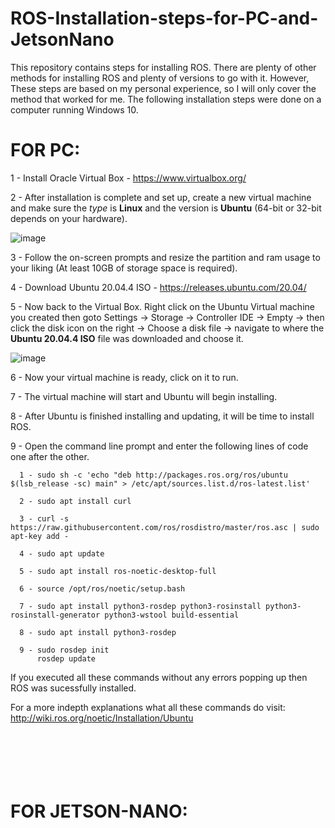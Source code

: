 # ROS-Installation-steps-for-PC-and-JetsonNano
This repository contains steps for installing ROS. There are plenty of other methods for installing ROS and plenty of versions to go with it. However, These steps are based on my personal experience, so I will only cover the method that worked for me. The following installation steps were done on a computer running Windows 10. <br />

# FOR PC: 

1 - Install Oracle Virtual Box -  https://www.virtualbox.org/ <br />

2 - After installation is complete and set up, create a new virtual machine and make sure the *type* is __Linux__ and the version is __Ubuntu__ (64-bit or 32-bit depends on your hardware). <br />

![image](https://user-images.githubusercontent.com/109832303/180582685-9c8404d9-095e-460b-ad46-f2ceff5b9d3a.png) <br />

3 - Follow the on-screen prompts and resize the partition and ram usage to your liking (At least 10GB of storage space is required).

4 - Download Ubuntu 20.04.4 ISO - https://releases.ubuntu.com/20.04/

5 - Now back to the Virtual Box. Right click on the Ubuntu Virtual machine you created then goto Settings -> Storage -> Controller IDE -> Empty -> then click the disk icon on the right -> Choose a disk file -> navigate to where the __Ubuntu 20.04.4 ISO__ file was downloaded and choose it.  <br />

![image](https://user-images.githubusercontent.com/109832303/180583348-52137158-3580-4d80-8d3f-7db4083b4f3f.png) 

6 - Now your virtual machine is ready, click on it to run.

7 - The virtual machine will start and Ubuntu will begin installing.

8 - After Ubuntu is finished installing and updating, it will be time to install ROS.

9 - Open the command line prompt and enter the following lines of code one after the other.

             
      1 - sudo sh -c 'echo "deb http://packages.ros.org/ros/ubuntu $(lsb_release -sc) main" > /etc/apt/sources.list.d/ros-latest.list' 
             
      2 - sudo apt install curl
       
      3 - curl -s https://raw.githubusercontent.com/ros/rosdistro/master/ros.asc | sudo apt-key add -
       
      4 - sudo apt update
       
      5 - sudo apt install ros-noetic-desktop-full
       
      6 - source /opt/ros/noetic/setup.bash
      
      7 - sudo apt install python3-rosdep python3-rosinstall python3-rosinstall-generator python3-wstool build-essential
      
      8 - sudo apt install python3-rosdep
      
      9 - sudo rosdep init
          rosdep update
             
             
 If you executed all these commands without any errors popping up then ROS was sucessfully installed.  
  
 For a more indepth explanations what all these commands do visit: http://wiki.ros.org/noetic/Installation/Ubuntu <br /> <br /> <br /> <br /> <br /> <br />
 
 
 
 
 
 # FOR JETSON-NANO: 

